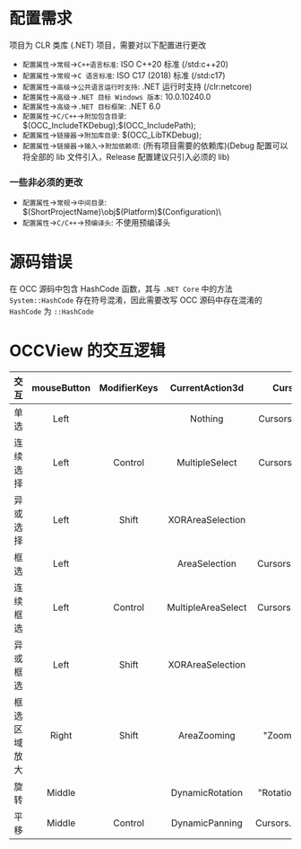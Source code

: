 # 配置需求

项目为 CLR 类库 (.NET) 项目，需要对以下配置进行更改

* `配置属性`->`常规`->`C++语言标准`: ISO C++20 标准 (/std:c++20)
* `配置属性`->`常规`->`C 语言标准`: ISO C17 (2018) 标准 (/std:c17)
* `配置属性`->`高级`->`公共语言运行时支持`: .NET 运行时支持 (/clr:netcore)
* `配置属性`->`高级`->`.NET 目标 Windows 版本`: 10.0.10240.0
* `配置属性`->`高级`->`.NET 目标框架`: .NET 6.0
* `配置属性`->`C/C++`->`附加包含目录`: $(OCC_IncludeTKDebug);\$(OCC_IncludePath);
* `配置属性`->`链接器`->`附加库目录`: $(OCC_LibTKDebug);
* `配置属性`->`链接器`->`输入`->`附加依赖项`: (所有项目需要的依赖库)(Debug 配置可以将全部的 lib 文件引入，Release 配置建议只引入必须的 lib)

### 一些非必须的更改

* `配置属性`->`常规`->`中间目录`: $(ShortProjectName)\obj\$(Platform)\$(Configuration)\
* `配置属性`->`C/C++`->`预编译头`: 不使用预编译头

# 源码错误

在 OCC 源码中包含 HashCode 函数，其与 `.NET Core` 中的方法 `System::HashCode` 存在符号混淆，因此需要改写 OCC 源码中存在混淆的 `HashCode` 为 `::HashCode`

# OCCView 的交互逻辑

|     交互     | mouseButton | ModifierKeys |  CurrentAction3d   |     Cursor      |
| :----------: | :---------: | :----------: | :----------------: | :-------------: |
|     单选     |    Left     |              |      Nothing       |  Cursors.Hand   |
|   连续选择   |    Left     |   Control    |   MultipleSelect   |  Cursors.Hand   |
|   异或选择   |    Left     |    Shift     |  XORAreaSelection  |                 |
|     框选     |    Left     |              |   AreaSelection    |  Cursors.Cross  |
|   连续框选   |    Left     |   Control    | MultipleAreaSelect |  Cursors.Cross  |
|   异或框选   |    Left     |    Shift     |  XORAreaSelection  |                 |
| 框选区域放大 |    Right    |    Shift     |    AreaZooming     |   "Zoom.cur"    |
|     旋转     |   Middle    |              |  DynamicRotation   | "Rotation.cur"  |
|     平移     |   Middle    |   Control    |   DynamicPanning   | Cursors.SizeAll |

